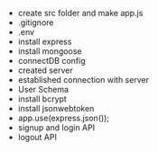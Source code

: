 - create src folder and make app.js
- .gitignore
- .env
- install express
- install mongoose
- connectDB config
- created server
- established connection with server
- User Schema
- install bcrypt
- install jsonwebtoken
- app.use(express.json());
- signup and login API
- logout API
